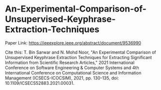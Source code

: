 # An-Experimental-Comparison-of-Unsupervised-Keyphrase-Extraction-Techniques

Paper Link: https://ieeexplore.ieee.org/abstract/document/9536990

Cite this: T. Bin Sarwar and N. Mohd Noor, "An Experimental Comparison of Unsupervised Keyphrase Extraction Techniques for Extracting Significant Information from Scientific Research Articles," 2021 International Conference on Software Engineering & Computer Systems and 4th International Conference on Computational Science and Information Management (ICSECS-ICOCSIM), 2021, pp. 130-135, doi: 10.1109/ICSECS52883.2021.00031.
